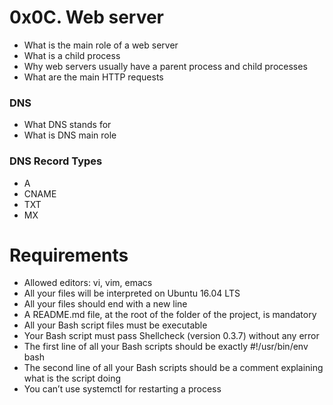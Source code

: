 # 0x0C. Web server

- What is the main role of a web server
- What is a child process
- Why web servers usually have a parent process and child processes
- What are the main HTTP requests
### DNS
-	What DNS stands for
-	What is DNS main role
### DNS Record Types
- A
- CNAME
- TXT
- MX

# Requirements
- Allowed editors: vi, vim, emacs
- All your files will be interpreted on Ubuntu 16.04 LTS
- All your files should end with a new line
- A README.md file, at the root of the folder of the project, is mandatory
- All your Bash script files must be executable
- Your Bash script must pass Shellcheck (version 0.3.7) without any error
- The first line of all your Bash scripts should be exactly #!/usr/bin/env bash
- The second line of all your Bash scripts should be a comment explaining what is the script doing
- You can’t use systemctl for restarting a process


